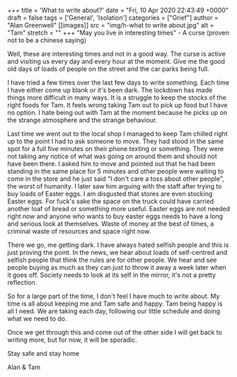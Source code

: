 +++
title = 'What to write about?'
date = "Fri, 10 Apr 2020 22:43:49 +0000"
draft = false
tags = ['General', 'Isolation']
categories = ["Grief"]
author = "Alan Greenwell"
[[images]]
  src = "img/h-what to write about.jpg"
  alt = "Tam"
  stretch = ""
+++
"May you live in interesting times" - A curse (proven not to be a chinese saying)
<!--more-->
Well, these are interesting times and not in a good way. The curse is active and visiting us every day and every hour at the moment. Give me the good old days of loads of people on the street and the car parks being full.

I have tried a few times over the last few days to write something. Each time I have either come up blank or it's been dark. The lockdown has made things more difficult in many ways. It is a struggle to keep the stocks of the right foods for Tam. It feels wrong taking Tam out to pick up food but I have no option. I hate being out with Tam at the moment because he picks up on the strange atmosphere and the strange behaviour.

Last time we went out to the local shop I managed to keep Tam chilled right up to the point I had to ask someone to move. They had stood in the same spot for a full five minutes on their phone texting or something. They were not taking any notice of what was going on around them and should not have been there. I asked him to move and pointed out that he had been standing in the same place for 5 minutes and other people were waiting to come in the store and he just said "I don't care a toss about other people", the worst of humanity. I later saw him arguing with the staff after trying to buy loads of Easter eggs. I am disgusted that stores are even stocking Easter eggs. For fuck's sake the space on the truck could have carried another loaf of bread or something more useful. Easter eggs are not needed right now and anyone who wants to buy easter eggs needs to have a long and serious look at themselves. Waste of money at the best of times, a criminal waste of resources and space right now.

There we go, me getting dark. I have always hated selfish people and this is just proving the point. In the news, we hear about loads of self-centred and selfish people that think the rules are for other people. We hear and see people buying as much as they can just to throw it away a week later when it goes off. Society needs to look at its self in the mirror, it's not a pretty reflection.

So for a large part of the time, I don't feel I have much to write about. My time is all about keeping me and Tam safe and happy. Tam being happy is all I need. We are taking each day, following our little schedule and doing what we need to do.

Once we get through this and come out of the other side I will get back to writing more, but for now, it will be sporadic.

Stay safe and stay home

Alan & Tam